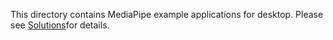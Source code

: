 This directory contains MediaPipe example applications for desktop. Please see [Solutions](https://solutions.mediapipe.dev)for details.
